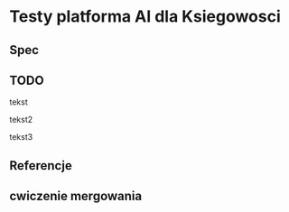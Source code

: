 # Testy platforma AI dla Ksiegowosci

## Spec

## TODO

tekst

tekst2

tekst3

## Referencje

## cwiczenie mergowania
